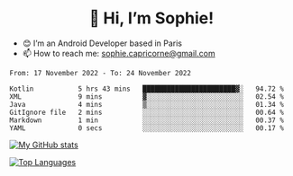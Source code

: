 <h1 align="center"> 👋 Hi, I’m Sophie! </h1>  

- 😊 I’m an Android Developer based in Paris
- 📫 How to reach me: sophie.capricorne@gmail.com


<!--START_SECTION:waka-->

```text
From: 17 November 2022 - To: 24 November 2022

Kotlin           5 hrs 43 mins   ███████████████████████▓░   94.72 %
XML              9 mins          ▓░░░░░░░░░░░░░░░░░░░░░░░░   02.54 %
Java             4 mins          ▒░░░░░░░░░░░░░░░░░░░░░░░░   01.34 %
GitIgnore file   2 mins          ░░░░░░░░░░░░░░░░░░░░░░░░░   00.64 %
Markdown         1 min           ░░░░░░░░░░░░░░░░░░░░░░░░░   00.37 %
YAML             0 secs          ░░░░░░░░░░░░░░░░░░░░░░░░░   00.17 %
```

<!--END_SECTION:waka-->

[![My GitHub stats](https://github-readme-stats.vercel.app/api?username=sophicapri&show_icons=true&theme=buefy)](https://github.com/anuraghazra/github-readme-stats)

[![Top Languages](https://github-readme-stats.vercel.app/api/top-langs/?username=sophicapri&langs_count=2&layout=compact)](https://github.com/anuraghazra/github-readme-stats)
